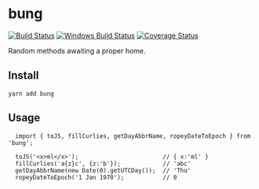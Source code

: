 # bung

[![Build Status](https://travis-ci.org/simongregory/bung.svg?branch=master)](https://travis-ci.org/simongregory/bung) [![Windows Build Status](https://ci.appveyor.com/api/projects/status/github/simongregory/bung?branch=master&svg=true)](https://ci.appveyor.com/project/SimonGregory/bung) [![Coverage Status](https://coveralls.io/repos/github/simongregory/bung/badge.svg?branch=master)](https://coveralls.io/github/simongregory/bung?branch=master)

Random methods awaiting a proper home.

## Install

  `yarn add bung`

## Usage

      import { toJS, fillCurlies, getDayAbbrName, ropeyDateToEpoch } from 'bung';
      
      toJS('<x>ml</x>');                        // { x:'ml' }
      fillCurlies('a{z}c', {z:'b'});            // 'abc'
      getDayAbbrName(new Date(0).getUTCDay());  // 'Thu'
      ropeyDateToEpoch('1 Jan 1970');           // 0
